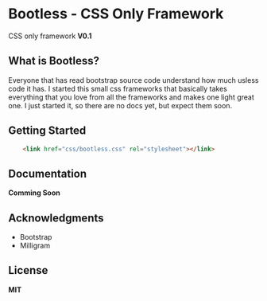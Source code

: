 # Bootless - CSS Only Framework

CSS only framework
**V0.1**

## What is Bootless?

Everyone that has read bootstrap source code understand how much usless code it has. 
I started this small css frameworks that basically takes everything that you love from all the frameworks
and makes one light great one. I just started it, so there are no docs yet, but expect them soon.

## Getting Started

```HTML
	<link href="css/bootless.css" rel="stylesheet"></link>
```
## Documentation
	
**Comming Soon**
	
## Acknowledgments
* Bootstrap 
* Milligram

## License

**MIT**